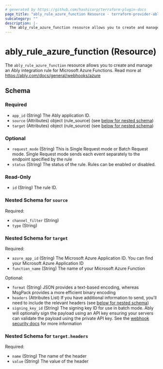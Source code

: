```yaml
---
# generated by https://github.com/hashicorp/terraform-plugin-docs
page_title: "ably_rule_azure_function Resource - terraform-provider-ably"
subcategory: ""
description: |-
  The ably_rule_azure_function resource allows you to create and manage an Ably integration rule for Microsoft Azure Functions. Read more at https://ably.com/docs/general/webhooks/azure
---
```


# ably_rule_azure_function (Resource)

The `ably_rule_azure_function` resource allows you to create and manage an Ably integration rule for Microsoft Azure Functions. Read more at https://ably.com/docs/general/webhooks/azure



<!-- schema generated by tfplugindocs -->
## Schema

### Required

- `app_id` (String) The Ably application ID.
- `source` (Attributes) object (rule_source) (see [below for nested schema](#nestedatt--source))
- `target` (Attributes) object (rule_source) (see [below for nested schema](#nestedatt--target))

### Optional

- `request_mode` (String) This is Single Request mode or Batch Request mode. Single Request mode sends each event separately to the endpoint specified by the rule
- `status` (String) The status of the rule. Rules can be enabled or disabled.

### Read-Only

- `id` (String) The rule ID.

<a id="nestedatt--source"></a>
### Nested Schema for `source`

Required:

- `channel_filter` (String)
- `type` (String)


<a id="nestedatt--target"></a>
### Nested Schema for `target`

Required:

- `azure_app_id` (String) The Microsoft Azure Application ID. You can find your Microsoft Azure Application ID
- `function_name` (String) The name of your Microsoft Azure Function

Optional:

- `format` (String) JSON provides a text-based encoding, whereas MsgPack provides a more efficient binary encoding
- `headers` (Attributes List) If you have additional information to send, you'll need to include the relevant headers (see [below for nested schema](#nestedatt--target--headers))
- `signing_key_id` (String) The signing key ID for use in batch mode. Ably will optionally sign the payload using an API key ensuring your servers can validate the payload using the private API key. See the [webhook security docs](https://ably.com/docs/general/webhooks#security) for more information

<a id="nestedatt--target--headers"></a>
### Nested Schema for `target.headers`

Required:

- `name` (String) The name of the header
- `value` (String) The value of the header


